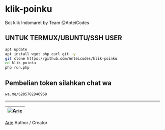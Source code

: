# klik-poinku
Bot klik Indomaret by Team @AnteiCodes

## UNTUK TERMUX/UBUNTU/SSH USER

```bash
apt update
apt install wget php curl git -y
git clone https://github.com/Anteicodes/klik-poinku
cd klik-poinku
php run.php
```

## Pembelian token silahkan chat wa

```bash
wa.me/6285782946968
```
---------

| [![Arie](https://github.com/yanarie123.png?size=100)](https://github.com/yanarie123) 
----|
[Arie](https://github.com/yanarie123) 
Author / Creator

